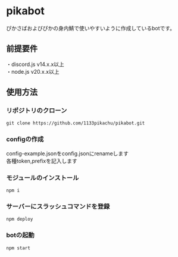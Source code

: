 # pikabot
ぴかさばおよびぴかの身内鯖で使いやすいように作成しているbotです。

## 前提要件
・discord.js v14.x.x以上<br>
・node.js v20.x.x以上

## 使用方法
### リポジトリのクローン
```
git clone https://github.com/1133pikachu/pikabot.git
```
### configの作成
config-example.jsonをconfig.jsonにrenameします<br>
各種token,prefixを記入します
### モジュールのインストール
```
npm i
```
### サーバーにスラッシュコマンドを登録
```
npm deploy
```
### botの起動
```
npm start
```
